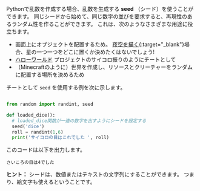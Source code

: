 Pythonで乱数を作成する場合、乱数を生成する **seed** （シード）を使うことができます。 同じシードから始めて、同じ数字の並びを要求すると、再現性のあるランダム性を作ることができます。 これは、次のようなさまざまな用途に役立ちます。

- 画面上にオブジェクトを配置するため。 [夜空を描く](https://trinket.io/python/c67c589510?outputOnly=true&runOption=run){:target="_blank"}場合、星の一つ一つをどこに置くか決めたくはないでしょう!
- [ハローワールド](https://projects.raspberrypi.org/ja-JP/projects/hello-world) プロジェクトのサイコロ振りのようにチートとして
- （Minecraftのように）世界を作成し、リソースとクリーチャーをランダムに配置する場所を決めるため


チートとして `seed` を使用する例を次に示します。

```python

from random import randint, seed

def loaded_dice():
  # loaded_dice関数が一連の数字を出すようにシードを設定する
  seed('dice')
  roll = randint(1,6)
  print('サイコロの目はこれでした ', roll)

```
このコードは以下を出力します。

```
さいころの目は4でした
```

**ヒント：** シードは、数値またはテキストの文字列にすることができます。 つまり、絵文字も使えるということです。
